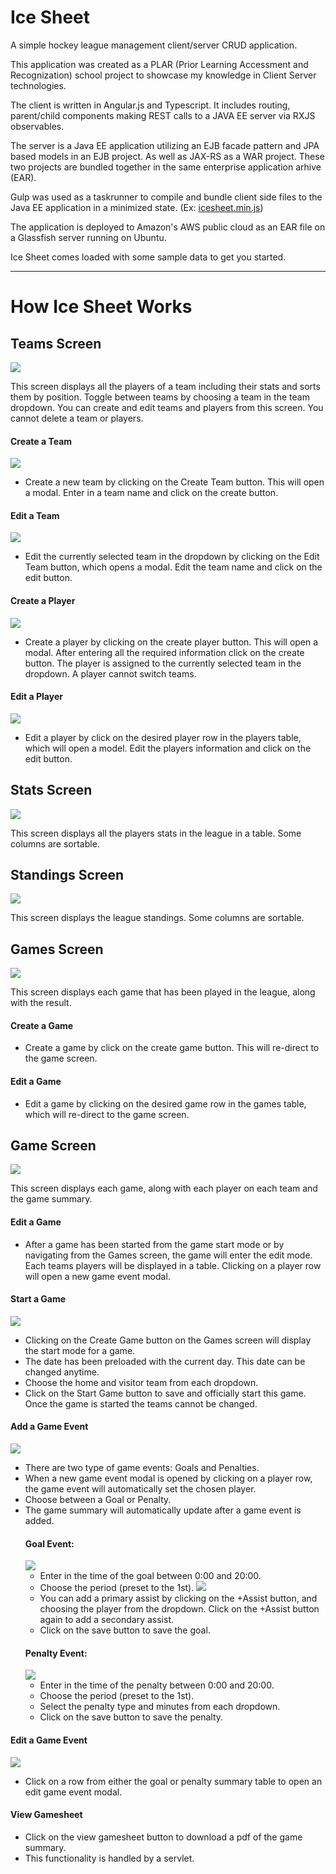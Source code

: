 # Ice Sheet
A simple hockey league management client/server CRUD application.

This application was created as a PLAR (Prior Learning Accessment and Recognization) school project to showcase my knowledge in Client Server technologies.

The client is written in Angular.js and Typescript. It includes routing, parent/child components making REST calls to a JAVA EE server via RXJS observables.

The server is a Java EE application utilizing an EJB facade pattern and JPA based models in an EJB project. As well as JAX-RS as a WAR project. These two projects are bundled together in the same enterprise application arhive (EAR).

Gulp was used as a taskrunner to compile and bundle client side files to the Java EE application in a minimized state. (Ex: [icesheet.min.js](https://github.com/dhines87/IcesheetServer/blob/master/Icesheet-war/web/scripts/icesheet.min.js))

The application is deployed to Amazon's AWS public cloud as an EAR file on a Glassfish server running on Ubuntu.

Ice Sheet comes loaded with some sample data to get you started.

---
 
# How Ice Sheet Works

## Teams Screen

![](https://github.com/dhines87/Icesheet/blob/master/images/Teams.PNG)

This screen displays all the players of a team including their stats and sorts them by position. Toggle between teams by choosing a team in the team dropdown. You can create and edit teams and players from this screen. You cannot delete a team or players.

#### Create a Team

![](https://github.com/dhines87/Icesheet/blob/master/images/create_team_modal.PNG)

- Create a new team by clicking on the Create Team button. This will open a modal. Enter in a team name and click on the create button.

#### Edit a Team

![](https://github.com/dhines87/Icesheet/blob/master/images/edit_team_modal.PNG)

- Edit the currently selected team in the dropdown by clicking on the Edit Team button, which opens a modal. Edit the team name and click on the edit button.

#### Create a Player

![](https://github.com/dhines87/Icesheet/blob/master/images/create_player_modal.PNG)

- Create a player by clicking on the create player button. This will open a modal. After entering all the required information click on the create button. The player is assigned to the currently selected team in the dropdown. A player cannot switch teams.

#### Edit a Player

![](https://github.com/dhines87/Icesheet/blob/master/images/edit_player_modal.PNG)

- Edit a player by click on the desired player row in the players table, which will open a model. Edit the players information and click on the edit button.

## Stats Screen

![](https://github.com/dhines87/Icesheet/blob/master/images/stats.PNG)

This screen displays all the players stats in the league in a table. Some columns are sortable.

## Standings Screen

![](https://github.com/dhines87/Icesheet/blob/master/images/standings.PNG)

This screen displays the league standings. Some columns are sortable.

## Games Screen

![](https://github.com/dhines87/Icesheet/blob/master/images/games.PNG)

This screen displays each game that has been played in the league, along with the result.

#### Create a Game
- Create a game by click on the create game button. This will re-direct to the game screen.

#### Edit a Game
- Edit a game by clicking on the desired game row in the games table, which will re-direct to the game screen.

## Game Screen

![](https://github.com/dhines87/Icesheet/blob/master/images/edit_game.PNG)

This screen displays each game, along with each player on each team and the game summary.

#### Edit a Game
- After a game has been started from the game start mode or by navigating from the Games screen, the game will enter the edit mode. Each teams players will be displayed in a table. Clicking on a player row will open a new game event modal.

#### Start a Game

![](https://github.com/dhines87/Icesheet/blob/master/images/create_game.PNG)

- Clicking on the Create Game button on the Games screen will display the start mode for a game.
- The date has been preloaded with the current day. This date can be changed anytime.
- Choose the home and visitor team from each dropdown.
- Click on the Start Game button to save and officially start this game. Once the game is started the teams cannot be changed.

#### Add a Game Event

![](https://github.com/dhines87/Icesheet/blob/master/images/create_game_event.PNG)

- There are two type of game events: Goals and Penalties.
- When a new game event modal is opened by clicking on a player row, the game event will automatically set the chosen player.
- Choose between a Goal or Penalty.
- The game summary will automatically update after a game event is added.
  #### Goal Event:
  ![](https://github.com/dhines87/Icesheet/blob/master/images/create_goal.PNG)
  - Enter in the time of the goal between 0:00 and 20:00.
  - Choose the period (preset to the 1st).
  ![](https://github.com/dhines87/Icesheet/blob/master/images/create_goal_complete.PNG)
  - You can add a primary assist by clicking on the +Assist button, and choosing the player from the dropdown. Click on the +Assist button again to add a secondary assist.
  - Click on the save button to save the goal.
  #### Penalty Event:
  ![](https://github.com/dhines87/Icesheet/blob/master/images/create_penalty.PNG)
  - Enter in the time of the penalty between 0:00 and 20:00.
  - Choose the period (preset to the 1st).
  - Select the penalty type and minutes from each dropdown.
  - Click on the save button to save the penalty.
  
#### Edit a Game Event
![](https://github.com/dhines87/Icesheet/blob/master/images/edit_game_event.PNG)
- Click on a row from either the goal or penalty summary table to open an edit game event modal.

#### View Gamesheet
- Click on the view gamesheet button to download a pdf of the game summary.
- This functionality is handled by a servlet.
